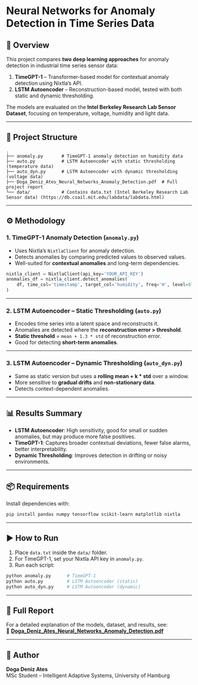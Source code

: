 # Neural Networks for Anomaly Detection in Time Series Data

## 📌 Overview
This project compares **two deep learning approaches** for anomaly detection in industrial time series sensor data:

1. **TimeGPT-1** – Transformer-based model for contextual anomaly detection using Nixtla’s API.
2. **LSTM Autoencoder** – Reconstruction-based model, tested with both static and dynamic thresholding.

The models are evaluated on the **Intel Berkeley Research Lab Sensor Dataset**, focusing on temperature, voltage, humidity and light data.

---

## 📂 Project Structure
```
.
├── anomaly.py       # TimeGPT-1 anomaly detection on humidity data
├── auto.py          # LSTM Autoencoder with static thresholding (temperature data)
├── auto_dyn.py      # LSTM Autoencoder with dynamic thresholding (voltage data)
├── Doga_Deniz_Ates_Neural_Networks_Anomaly_Detection.pdf  # Full project report
└── data/            # Contains data.txt (Intel Berkeley Research Lab Sensor data) (https://db.csail.mit.edu/labdata/labdata.html)
```

---

## ⚙️ Methodology

### **1. TimeGPT-1 Anomaly Detection** (`anomaly.py`)
- Uses Nixtla’s `NixtlaClient` for anomaly detection.
- Detects anomalies by comparing predicted values to observed values.
- Well-suited for **contextual anomalies** and long-term dependencies.

```python
nixtla_client = NixtlaClient(api_key='YOUR_API_KEY')
anomalies_df = nixtla_client.detect_anomalies(
    df, time_col='timestamp', target_col='humidity', freq='H', level=97
)
```

---

### **2. LSTM Autoencoder – Static Thresholding** (`auto.py`)
- Encodes time series into a latent space and reconstructs it.
- Anomalies are detected where the **reconstruction error > threshold**.
- **Static threshold** = `mean + 1.3 * std` of reconstruction error.
- Good for detecting **short-term anomalies**.

---

### **3. LSTM Autoencoder – Dynamic Thresholding** (`auto_dyn.py`)
- Same as static version but uses a **rolling mean + k * std** over a window.
- More sensitive to **gradual drifts** and **non-stationary data**.
- Detects context-dependent anomalies.

---

## 📊 Results Summary
- **LSTM Autoencoder**: High sensitivity, good for small or sudden anomalies, but may produce more false positives.
- **TimeGPT-1**: Captures broader contextual deviations, fewer false alarms, better interpretability.
- **Dynamic Thresholding**: Improves detection in drifting or noisy environments.

---

## 📦 Requirements
Install dependencies with:
```bash
pip install pandas numpy tensorflow scikit-learn matplotlib nixtla
```

---

## ▶️ How to Run
1. Place `data.txt` inside the `data/` folder.
2. For TimeGPT-1, set your Nixtla API key in `anomaly.py`.
3. Run each script:
```bash
python anomaly.py      # TimeGPT-1
python auto.py         # LSTM Autoencoder (static)
python auto_dyn.py     # LSTM Autoencoder (dynamic)
```

---

## 📄 Full Report
For a detailed explanation of the models, dataset, and results, see:  
📄 **[Doga_Deniz_Ates_Neural_Networks_Anomaly_Detection.pdf](./Doga_Deniz_Ates_Neural_Networks_Anomaly_Detection.pdf)**

---

## 👤 Author
**Doga Deniz Ates**  
MSc Student – Intelligent Adaptive Systems, University of Hamburg
